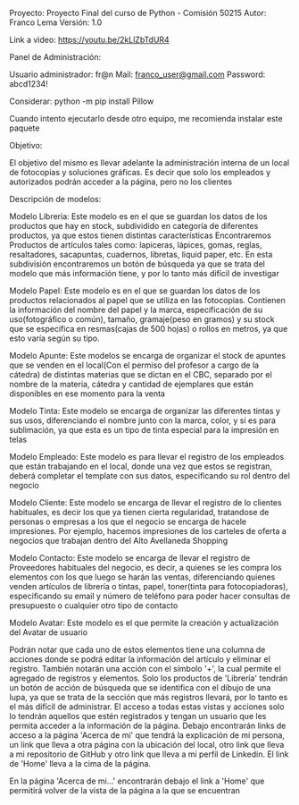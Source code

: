 Proyecto: Proyecto Final del curso de Python - Comisión 50215
Autor: Franco Lema
Versión: 1.0

Link a video: https://youtu.be/2kLlZbTdUR4

Panel de Administración:

Usuario administrador: fr@n
Mail: franco_user@gmail.com
Password: abcd1234!

Considerar: python -m pip install Pillow

Cuando intento ejecutarlo desde otro equipo, me recomienda instalar este paquete

Objetivo: 

El objetivo del mismo es llevar adelante la administración interna de un local de fotocopias y soluciones gráficas. Es decir que solo los empleados y autorizados podrán acceder a la página, pero no los clientes

Descripción de modelos:

Modelo Libreria: Este modelo es en el que se guardan los datos de los productos que hay en stock, 
                subdividido en categoría de diferentes productos, ya que estos tienen distintas características
                Encontraremos Productos de artículos tales como: lapiceras, lápices, gomas, reglas, resaltadores, sacapuntas, cuadernos, libretas, liquid paper, etc.
                En esta subdivisión encontraremos un botón de búsqueda ya que se trata del modelo que más información tiene, y por lo tanto más difícil de investigar

Modelo Papel: Este modelo es en el que se guardan los datos de los productos relacionados al papel que se 
            utiliza en las fotocopias. Contienen la información del nombre del papel y la marca, 
            especificación de  su uso(fotográfico o común), tamaño, gramaje(peso en gramos) y su stock que se especifica en resmas(cajas de 500 hojas) o rollos en metros, ya que esto varía según su tipo.

Modelo Apunte: Este modelos se encarga de organizar el stock de apuntes que se venden en el local(Con el permiso del profesor a cargo de la cátedra) de distintas materias que se dictan en el CBC, separado por
                el nombre de la materia, cátedra y cantidad de ejemplares que están disponibles en ese momento para la venta

Modelo Tinta: Este modelo se encarga de organizar las diferentes tintas y sus usos, diferenciando el nombre junto con la marca, color, y si es para sublimación, ya que esta es un tipo de tinta especial para la impresión en telas

Modelo Empleado: Este modelo es para llevar el registro de los empleados que están trabajando en el local, donde una vez que estos se registran, deberá completar el template con sus datos, especificando su rol dentro del negocio

Modelo Cliente: Este modelo se encarga de llevar el registro de lo clientes habituales, es decir los que ya tienen cierta regularidad, tratandose de personas o empresas a los que el negocio se encarga de hacele impresiones.
                Por ejemplo, hacemos impresiones de los carteles de oferta a negocios que trabajan dentro del Alto Avellaneda Shopping

Modelo Contacto: Este modelo se encarga de llevar el registro de Proveedores habituales del negocio, es decir, a quienes se les compra los elementos con los que luego se harán las ventas, diferenciando quienes venden artículos de 
                librería o tintas, papel, toner(tinta para fotocopiadoras), especificando su email y número de teléfono para poder hacer consultas de presupuesto o cualquier otro tipo de contacto


Modelo Avatar: Este modelo es el que permite la creación y actualización del Avatar de usuario


Podrán notar que cada uno de estos elementos tiene una columna de acciones donde se podrá editar la información del artículo y eliminar el registro. También notarán una acción con el símbolo '+', la cual permite el agregado de registros y elementos. Solo los productos de 'Librería' tendrán un botón de acción de búsqueda que se identifica con el dibujo de una lupa, ya que se trata de la sección que más registros llevará, por lo tanto es el más difícil de administrar. El acceso a todas estas vistas y acciones solo lo tendrán aquellos que estén registrados y tengan un usuario que les permita acceder a la información de la página. Debajo encontrarán links de acceso a la página 'Acerca de mi' que tendrá la explicación de mi persona, un link que lleva a otra página con la ubicación del local, otro link que lleva a mi repositorio de GitHub y otro link que lleva a mi perfil de Linkedin. El link de 'Home' lleva a la cima de la página.

En la página 'Acerca de mi...' encontrarán debajo el link a 'Home' que permitirá volver de la vista de la página a la que se encuentran
